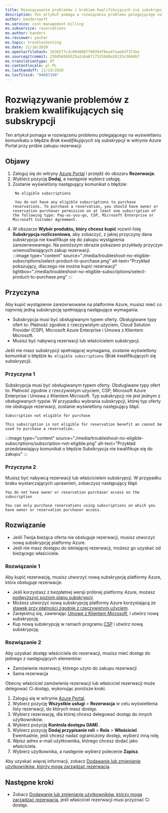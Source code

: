 ```yaml
---
title: Rozwiązywanie problemów z brakiem kwalifikujących się subskrypcji w witrynie Azure Portal
description: Ten artykuł pomaga w rozwiązaniu problemu polegającego na wyświetlaniu komunikatu o błędzie Brak kwalifikujących się subskrypcji w witrynie Azure Portal przy próbie zakupu rezerwacji.
author: bandersmsft
ms.service: cost-management-billing
ms.subservice: reservations
ms.author: banders
ms.reviewer: yashar
ms.topic: troubleshooting
ms.date: 11/16/2020
ms.openlocfilehash: 1b36577c3c0940687f98394f8ea4faae83f371be
ms.sourcegitcommit: 230d5656b525a2c6a6717525b68a10135c568d67
ms.translationtype: HT
ms.contentlocale: pl-PL
ms.lasthandoff: 11/19/2020
ms.locfileid: "94887199"
---
```

# <a name="troubleshoot-no-eligible-subscriptions"></a>Rozwiązywanie problemów z brakiem kwalifikujących się subskrypcji

Ten artykuł pomaga w rozwiązaniu problemu polegającego na wyświetlaniu komunikatu o błędzie *Brak kwalifikujących się subskrypcji* w witrynie Azure Portal przy próbie zakupu rezerwacji.

## <a name="symptoms"></a>Objawy

1. Zaloguj się do witryny [Azure Portal](https://portal.azure.com) i przejdź do obszaru **Rezerwacje**.
1. Wybierz pozycję **Dodaj**, a następnie wybierz usługę.
1. Zostanie wyświetlony następujący komunikat o błędzie:
   ```
    No eligible subscriptions
    
    You do not have any eligible subscriptions to purchase reservations. To purchase a reservation, you should have owner or reservation purchaser permission on at least one subscription of the following type: Pay-as-you-go, CSP, Microsoft Enterprise or Microsoft Customer Agreement.
    ```
1. W obszarze **Wybór produktu, który chcesz kupić** rozwiń listę **Subskrypcja rozliczeniowa**, aby zobaczyć, z jakiej przyczyny dana subskrypcja nie kwalifikuje się do zakupu wystąpienia zarezerwowanego. Na poniższym obrazie pokazano przykłady przyczyn uniemożliwiających zakup rezerwacji.  
    :::image type="content" source="./media/troubleshoot-no-eligible-subscriptions/select-product-to-purchase.png" alt-text="Przykład pokazujący, dlaczego nie można kupić rezerwacji" lightbox="./media/troubleshoot-no-eligible-subscriptions/select-product-to-purchase.png" :::

## <a name="cause"></a>Przyczyna

Aby kupić wystąpienie zarezerwowane na platformie Azure, musisz mieć co najmniej jedną subskrypcję spełniającą następujące wymagania:

- Subskrypcja musi być obsługiwanym typem oferty. Obsługiwane typy ofert to: Płatność zgodnie z rzeczywistym użyciem, Cloud Solution Provider (CSP), Microsoft Azure Enterprise i Umowa z Klientem Microsoft.
- Musisz być nabywcą rezerwacji lub właścicielem subskrypcji.

Jeśli nie masz subskrypcji spełniającej wymagania, zostanie wyświetlony komunikat o błędzie `No eligible subscriptions` (Brak kwalifikujących się subskrypcji).

### <a name="cause-1"></a>Przyczyna 1

Subskrypcja musi być obsługiwanym typem oferty. Obsługiwane typy ofert to: Płatność zgodnie z rzeczywistym użyciem, CSP, Microsoft Azure Enterprise i Umowa z Klientem Microsoft. Typ subskrypcji nie jest jednym z obsługiwanych typów. W przypadku wybrania subskrypcji, której typ oferty nie obsługuje rezerwacji, zostanie wyświetlony następujący błąd.

```
Subscription not eligible for purchase

This subscription is not eligible for reservation benefit an cannot be used to purchase a reservation.
```

:::image type="content" source="./media/troubleshoot-no-eligible-subscriptions/subscription-not-eligible.png" alt-text="Przykład przedstawiający komunikat o błędzie Subskrypcja nie kwalifikuje się do zakupu" :::

### <a name="cause-2"></a>Przyczyna 2

Musisz być nabywcą rezerwacji lub właścicielem subskrypcji. W przypadku braku wystarczających uprawnień, zobaczysz następujący błąd.

```
You do not have owner or reservation purchaser access on the subscription

You can only purchase reservations using subscriptions on which you have owner or reservation purchaser access.
```

## <a name="solution"></a>Rozwiązanie

- Jeśli Twoja bieżąca oferta nie obsługuje rezerwacji, musisz utworzyć nową subskrypcję platformy Azure.
- Jeśli nie masz dostępu do istniejącej rezerwacji, możesz go uzyskać od bieżącego właściciela.

### <a name="solution-1"></a>Rozwiązanie 1

Aby kupić rezerwację, musisz utworzyć nową subskrypcję platformy Azure, która obsługuje rezerwacje.

- Jeśli korzystasz z bezpłatnej wersji próbnej platformy Azure, możesz [podwyższyć poziom planu subskrypcji](../manage/upgrade-azure-subscription.md).
- Możesz utworzyć nową subskrypcję platformy Azure korzystającą ze [stawek przy płatności zgodnie z rzeczywistym użyciem](https://azure.microsoft.com/pricing/purchase-options/pay-as-you-go/).
- Zarejestruj się, zawierając [Umowę z Klientem Microsoft](https://azure.microsoft.com/pricing/purchase-options/microsoft-customer-agreement/), i utwórz nową subskrypcję.
- Kup nową subskrypcję w ramach programu [CSP](https://www.microsoft.com/solution-providers/home) i utwórz nową subskrypcję.

### <a name="solution-2"></a>Rozwiązanie 2

Aby uzyskać dostęp właściciela do rezerwacji, musisz mieć dostęp do jednego z następujących elementów:

- Zamówienie rezerwacji, którego użyto do zakupu rezerwacji
- Sama rezerwacja

Obecny właściciel zamówienia rezerwacji lub właściciel rezerwacji może delegować Ci dostęp, wykonując poniższe kroki.

1. Zaloguj się w witrynie [Azure Portal](https://portal.azure.com).
1. Wybierz pozycję **Wszystkie usługi** > **Rezerwacja** w celu wyświetlenia listy rezerwacji, do których masz dostęp.
1. Wybierz rezerwację, dla której chcesz delegować dostęp do innych użytkowników.
1. Wybierz pozycję **Kontrola dostępu (IAM)** .
1. Wybierz pozycję **Dodaj przypisanie roli** > **Rola** > **Właściciel**. Ewentualnie, jeśli chcesz nadać ograniczony dostęp, wybierz inną rolę.
1. Wpisz adres e-mail użytkownika, którego chcesz dodać jako właściciela.
1. Wybierz użytkownika, a następnie wybierz polecenie **Zapisz**.

Aby uzyskać więcej informacji, zobacz [Dodawanie lub zmienianie użytkowników, którzy mogą zarządzać rezerwacją](manage-reserved-vm-instance.md#add-or-change-users-who-can-manage-a-reservation).

## <a name="next-steps"></a>Następne kroki

- Zobacz [Dodawanie lub zmienianie użytkowników, którzy mogą zarządzać rezerwacją](manage-reserved-vm-instance.md#add-or-change-users-who-can-manage-a-reservation), jeśli właściciel rezerwacji musi przyznać Ci dostęp.
